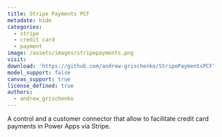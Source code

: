 ```yaml
---
title: Stripe Payments PCF
metadate: hide
categories:
  - stripe
  - credit card
  - payment
image: /assets/images/stripepayments.png
visit: 
download: 'https://github.com/andrew-grischenko/StripePaymentsPCF'
model_support: false
canvas_support: true
license_defined: true
authors:
  - andrew_grischenko
---
```


A control and a customer connector that allow to facilitate credit card payments in Power Apps via Stripe.
